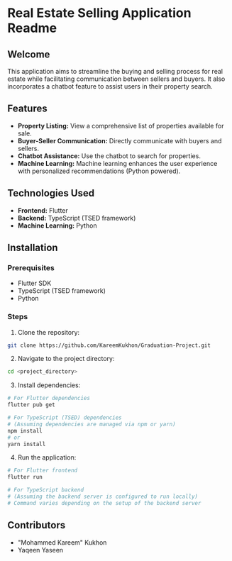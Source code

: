 
# Real Estate Selling Application Readme

## Welcome

This application aims to streamline the buying and selling process for real estate while facilitating communication between sellers and buyers. It also incorporates a chatbot feature to assist users in their property search.

## Features

- **Property Listing:** View a comprehensive list of properties available for sale.
- **Buyer-Seller Communication:** Directly communicate with buyers and sellers.
- **Chatbot Assistance:** Use the chatbot to search for properties.
- **Machine Learning:** Machine learning enhances the user experience with personalized recommendations (Python powered).

## Technologies Used

- **Frontend:** Flutter
- **Backend:** TypeScript (TSED framework)
- **Machine Learning:** Python

## Installation

### Prerequisites

- Flutter SDK
- TypeScript (TSED framework)
- Python

### Steps

1. Clone the repository:

```bash
git clone https://github.com/KareemKukhon/Graduation-Project.git
```

2. Navigate to the project directory:

```bash
cd <project_directory>
```

3. Install dependencies:

```bash
# For Flutter dependencies
flutter pub get

# For TypeScript (TSED) dependencies
# (Assuming dependencies are managed via npm or yarn)
npm install
# or
yarn install
```

4. Run the application:

```bash
# For Flutter frontend
flutter run

# For TypeScript backend
# (Assuming the backend server is configured to run locally)
# Command varies depending on the setup of the backend server
```

## Contributors

- "Mohammed Kareem" Kukhon
- Yaqeen Yaseen
